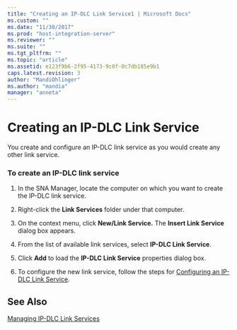 ```yaml
---
title: "Creating an IP-DLC Link Service1 | Microsoft Docs"
ms.custom: ""
ms.date: "11/30/2017"
ms.prod: "host-integration-server"
ms.reviewer: ""
ms.suite: ""
ms.tgt_pltfrm: ""
ms.topic: "article"
ms.assetid: e123f9b6-2f95-4173-9c0f-0c7db185e9b1
caps.latest.revision: 3
author: "MandiOhlinger"
ms.author: "mandia"
manager: "anneta"
---
```

# Creating an IP-DLC Link Service
You create and configure an IP-DLC link service as you would create any other link service.  
  
### To create an IP-DLC link service  
  
1.  In the SNA Manager, locate the computer on which you want to create the IP-DLC link service.  
  
2.  Right-click the **Link Services** folder under that computer.  
  
3.  On the context menu, click **New/Link Service.** The **Insert Link Service** dialog box appears.  
  
4.  From the list of available link services, select **IP-DLC Link Service**.  
  
5.  Click **Add** to load the **IP-DLC Link Service** properties dialog box.  
  
6.  To configure the new link service, follow the steps for [Configuring an IP-DLC Link Service](../HIS2010/configuring-an-ip-dlc-link-service2.md).  
  
## See Also  
 [Managing IP-DLC Link Services](../core/managing-ip-dlc-link-services2.md)